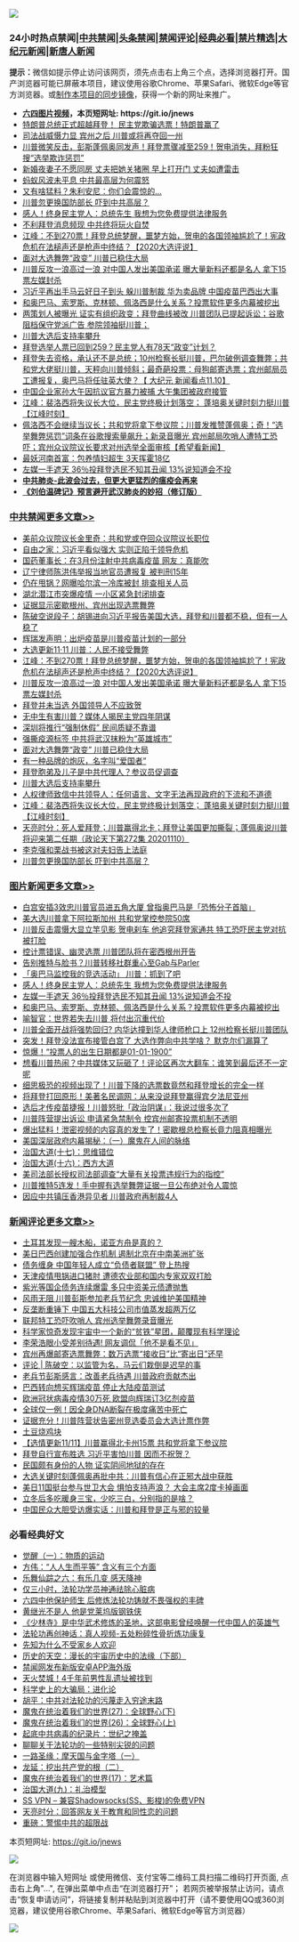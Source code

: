 ![](https://raw.githubusercontent.com/fqnews/bnews/master/64photo/fqnews-qr.jpg)

<div id="tt">
<h3>24小时热点禁闻|<a href="#%E4%B8%AD%E5%85%B1%E7%A6%81%E9%97%BB%E6%9B%B4%E5%A4%9A%E6%96%87%E7%AB%A0">中共禁闻</a>|<a href="#%E5%9B%BE%E7%89%87%E6%96%B0%E9%97%BB%E6%9B%B4%E5%A4%9A%E6%96%87%E7%AB%A0">头条禁闻</a>|<a href="#%E6%96%B0%E9%97%BB%E8%AF%84%E8%AE%BA%E6%9B%B4%E5%A4%9A%E6%96%87%E7%AB%A0">禁闻评论|<a href="#%E5%BF%85%E7%9C%8B%E7%BB%8F%E5%85%B8%E5%A5%BD%E6%96%87">经典必看|<a href="/video.md#%E7%A6%81%E7%89%87%E7%B2%BE%E9%80%89">禁片精选</a>|<a href="https://github.com/fqnews/djy/blob/master/gb/nf1351518.md#1">大纪元新闻</a>|<a href="https://github.com/fqnews/ntdtv/blob/master/gb/prog204.md#1">新唐人新闻</a></h3>
<div><b>提示：</b>微信如提示停止访问该网页，须先点击右上角三个点，选择浏览器打开。国产浏览器可能已屏蔽本项目，建议使用谷歌Chrome、苹果Safari、微软Edge等官方浏览器。或<a href="https://github.com/fqnews/bnews/blob/master/%E5%88%B6%E4%BD%9Cgit%E7%A6%81%E9%97%BB%E9%95%9C%E5%83%8F.md">制作本项目的同步镜像</a>，获得一个新的网址来推广。</div>
<ul>
<li><b><a href="http://d1.bdrive.tk/64.mp4" target="_blank">六四图片视频</a>，本页短网址: https://git.io/jnews</b></li>
<li><a href="/taiwannews/20201111/1429392.md">特朗普总统正式超越拜登！ 民主党欺骗选票！特朗普赢了</a></li>
<li><a href="/cnnews/20201111/1429362.md">司法战威慑力显 宾州之后 川普或将再夺回一州</a></li>
<li><a href="/bannedvideo/20201111/1429271.md">川普微笑反击，彭斯蓬佩奥同发声！拜登票骤减至259！贺电消失，拜粉狂搜“选举欺诈惩罚”</a></li>
<li><a href="/lifebaike/20201111/1429217.md">新婚夜妻子不愿同房 丈夫把她关猪圈 早上打开门 丈夫如遭雷击</a></li>
<li><a href="/headline/20201111/1429162.md">蚂蚁风波未平息 中共最高层为何震怒</a></li>
<li><a href="/cnnews/20201111/1429309.md">又有啥猛料？朱利安尼：你们会震惊的…</a></li>
<li><a href="/cbnews/20201111/1429198.md">川普忽更换国防部长 吓到中共高层？</a></li>
<li><a href="/topimagenews/20201111/1429360.md">感人！终身民主党人：总统先生 我想为您免费提供法律服务</a></li>
<li><a href="/cbnews/20201111/1429197.md">不利拜登消息频现 中共终将玩火自焚</a></li>
<li><a href="/cbnews/20201111/1429566.md">江峰：不到270票！拜登总统梦醒，噩梦方始，贺电的各国领袖尴尬了！宪政危机在法槌声还是枪声中终结？【2020大选评说】</a></li>
<li><a href="/cbnews/20201111/1429245.md">面对大选舞弊“政变” 川普已稳住大局</a></li>
<li><a href="/cbnews/20201111/1429554.md">川普反攻一浪高过一浪 对中国人发出美国承诺 曝大量新料还都是名人 拿下15票左媒封杀</a></li>
<li><a href="/cnnews/20201111/1429411.md">习近平再出手马云好日子到头 躲川普制裁 华为卖品牌 中国疫苗巴西出大事</a></li>
<li><a href="/topimagenews/20201111/1429226.md">和奥巴马、索罗斯、克林顿、佩洛西是什么关系？投票软件更多内幕被挖出</a></li>
<li><a href="/bannedvideo/20201111/1429165.md">两策划人被曝光 证实有组织政变；拜登曲线被改 川普团队已提起诉讼；谷歌阻档保守党派广告 参院领袖挺川普；</a></li>
<li><a href="/cbnews/20201111/1429292.md">川普大选后支持率攀升</a></li>
<li><a href="/taiwannews/20201111/1429305.md">拜登选举人票已回到259？民主党人有78天“政变”计划？</a></li>
<li><a href="/bannedvideo/20201111/1429206.md">拜登失去资格，承认还不是总统；10州检察长挺川普，巴尔破例调查舞弊；共和党大佬挺川普，天秤向川普倾斜；最奇葩投票：母狗邮寄选票；宾州邮局员工遭报复，奥巴马将任驻英大使？【 大纪元 新闻看点11.10】</a></li>
<li><a href="/headline/20201111/1429413.md">中国企业家孙大午因抗议官方暴力被捕 大午集团被政府接管</a></li>
<li><a href="/cbnews/20201111/1429248.md">江峰：裴洛西将失议长大位，民主党终极计划落空； 蓬培奥关键时刻力挺川普【江峰时刻】</a></li>
<li><a href="/bannedvideo/20201111/1429448.md">佩洛西不会继续当议长；共和党将拿下参议院；川普发推赞蓬佩奥；奇！“选举舞弊惩罚”词条在谷歌搜索量飙升；新录音曝光 宾州邮局吹哨人遭特工恐吓；宾州众议院议长要求对州选举全面审核【希望看新闻】</a></li>
<li><a href="/finance/20201111/1429374.md">最妖河南首富：包养情妇超生 3天挥霍18亿</a></li>
<li><a href="/topimagenews/20201111/1429359.md">左媒一手遮天 36％投拜登选民不知其丑闻 13%说知道会不投</a></li>
<li><b><a href="/comments/20200211/1275071.md" target="_blank">中共肺炎-此波会过去，但更大更猛烈的瘟疫会再来</a></b></li>
<li><b><a href="/comments/20200207/1272816.md" target="_blank">《刘伯温碑记》预言避开武汉肺炎的妙招（修订版）</a></b></li>
</ul>
</div>

<div class="catlist">
<h3><a href="/cbnews/" target="_blank">中共禁闻</a><span><a href="/cbnews/" target="_blank" rel="nofollow">更多文章>></a></span></h3>
<ul>
<li><a href="/cbnews/20201112/1429716.md" target="_blank">美前众议院议长金里奇：共和党或夺回众议院议长职位</a></li>
<li><a href="/cbnews/20201112/1429688.md" target="_blank">自由之家：习近平看似强大 实则正陷于领导危机</a></li>
<li><a href="/cbnews/20201112/1429687.md" target="_blank">国药董事长：在3月份注射中共病毒疫苗 网友：真能吹</a></li>
<li><a href="/cbnews/20201112/1429673.md" target="_blank">辽宁律师陈洪伟举报当地官员遭报复 被判刑15年</a></li>
<li><a href="/cbnews/20201112/1429658.md" target="_blank">仍在甩锅？网曝哈尔滨一冷库被封 排查相关人员</a></li>
<li><a href="/cbnews/20201112/1429657.md" target="_blank">湖北潜江市突爆疫情 一小区紧急封闭排查</a></li>
<li><a href="/cbnews/20201112/1429655.md" target="_blank">证据显示密歇根州、宾州出现选票舞弊</a></li>
<li><a href="/cbnews/20201112/1429628.md" target="_blank">陈破空说段子：胡锡进向习近平报告美国大选，拜登和川普都不稳，但有一人稳了</a></li>
<li><a href="/cbnews/20201112/1429612.md" target="_blank">辉瑞发声明：出炉疫苗是川普疫苗计划的一部分</a></li>
<li><a href="/cbnews/20201112/1429597.md" target="_blank">大选更新11·11 川普：人民不接受舞弊</a></li>
<li><a href="/cbnews/20201111/1429566.md" target="_blank">江峰：不到270票！拜登总统梦醒，噩梦方始，贺电的各国领袖尴尬了！宪政危机在法槌声还是枪声中终结？【2020大选评说】</a></li>
<li><a href="/cbnews/20201111/1429554.md" target="_blank">川普反攻一浪高过一浪 对中国人发出美国承诺 曝大量新料还都是名人 拿下15票左媒封杀</a></li>
<li><a href="/cbnews/20201111/1429443.md" target="_blank">拜登并未当选 外国领导人不应致贺</a></li>
<li><a href="/cbnews/20201111/1429444.md" target="_blank">无中生有害川普？媒体人揭民主党四年阴谋</a></li>
<li><a href="/cbnews/20201111/1429417.md" target="_blank">深圳将推行“强制休假” 民间质疑不靠谱</a></li>
<li><a href="/cbnews/20201111/1429410.md" target="_blank">强撕疫源标签 中共将武汉抹粉为“英雄城市”</a></li>
<li><a href="/cbnews/20201111/1429245.md" target="_blank">面对大选舞弊“政变” 川普已稳住大局</a></li>
<li><a href="/comments/20201111/1428702.md" target="_blank">有一种品牌的炮灰，名字叫“爱国者”</a></li>
<li><a href="/cbnews/20201111/1429306.md" target="_blank">拜登胞弟及儿子是中共代理人？参议员促调查</a></li>
<li><a href="/cbnews/20201111/1429292.md" target="_blank">川普大选后支持率攀升</a></li>
<li><a href="/cbnews/20201111/1429275.md" target="_blank">人权律师致信中共领导人：任何语言、文字无法再现政府的下流和不道德</a></li>
<li><a href="/cbnews/20201111/1429248.md" target="_blank">江峰：裴洛西将失议长大位，民主党终极计划落空； 蓬培奥关键时刻力挺川普【江峰时刻】</a></li>
<li><a href="/cbnews/20201111/1429225.md" target="_blank">天亮时分：死人爱拜登；川普赢得北卡；拜登让美国更加撕裂；蓬佩奥说川普将迎来第二任期（政论天下第272集 20201110）</a></li>
<li><a href="/cbnews/20201111/1429210.md" target="_blank">李克强和栗战书被这对夫妇告上法庭</a></li>
<li><a href="/cbnews/20201111/1429198.md" target="_blank">川普忽更换国防部长 吓到中共高层？</a></li>

</ul>
</div>
<div class="catlist">
<h3><a href="/topimagenews/" target="_blank">图片新闻</a><span><a href="/topimagenews/" target="_blank" rel="nofollow">更多文章>></a></span></h3>
<ul>
<li><a href="/topimagenews/20201112/1429686.md" target="_blank">白宫安插3效忠川普官员进五角大厦 曾指奥巴马是「恐怖分子首脑」</a></li>
<li><a href="/topimagenews/20201112/1429672.md" target="_blank">美大选川普拿下阿拉斯加州 共和党掌控参院50席</a></li>
<li><a href="/topimagenews/20201112/1429644.md" target="_blank">川普反击震慑大显立竿见影 贺电刹车 他追究拜登家通共 特工恐吓民主党对抗被打脸</a></li>
<li><a href="/topimagenews/20201112/1429633.md" target="_blank">控计票错误、幽灵选票 川普团队将在密西根州开告</a></li>
<li><a href="/topimagenews/20201112/1429619.md" target="_blank">告别推特与脸书？川普转移社群重心至Gab与Parler</a></li>
<li><a href="/topimagenews/20201112/1429618.md" target="_blank">「奥巴马监控我的竞选活动」 川普：抓到了吧</a></li>
<li><a href="/topimagenews/20201111/1429360.md" target="_blank">感人！终身民主党人：总统先生 我想为您免费提供法律服务</a></li>
<li><a href="/topimagenews/20201111/1429359.md" target="_blank">左媒一手遮天 36％投拜登选民不知其丑闻 13%说知道会不投</a></li>
<li><a href="/topimagenews/20201111/1429226.md" target="_blank">和奥巴马、索罗斯、克林顿、佩洛西是什么关系？投票软件更多内幕被挖出</a></li>
<li><a href="/comments/20201111/1429066.md" target="_blank">喻智官：世界若失去川普 将付出沉重代价</a></li>
<li><a href="/topimagenews/20201111/1429032.md" target="_blank">川普全面开战将强势回归? 内华达撞到华人律师枪口上 12州检察长挺川普团队</a></li>
<li><a href="/topimagenews/20201110/1428985.md" target="_blank">突发！拜登没法宣布接管白宫了 大选作弊向中共学啥？ 默克尔们漏算了</a></li>
<li><a href="/topimagenews/20201110/1428739.md" target="_blank">惊爆！“投票人的出生日期都是01-01-1900”</a></li>
<li><a href="/topimagenews/20201110/1428738.md" target="_blank">想看川普热闹？中共媒体又玩砸了！评论区再次大翻车：谁笑到最后还不一定呢</a></li>
<li><a href="/topimagenews/20201110/1428737.md" target="_blank">细思极恐的视频出现了！川普下降的选票数竟然和拜登增长的完全一样</a></li>
<li><a href="/topimagenews/20201110/1428736.md" target="_blank">将拜登打回原形！美著名民调网：从来没说拜登赢得宾夕法尼亚州</a></li>
<li><a href="/topimagenews/20201110/1428735.md" target="_blank">选后才传疫苗捷报！川普怒批「政治阴谋」：我说过很多次了</a></li>
<li><a href="/topimagenews/20201110/1428733.md" target="_blank">川普阵营提出诉讼 申请紧急禁制令 控宾州邮寄投票机制不透明</a></li>
<li><a href="/topimagenews/20201110/1428731.md" target="_blank">爆出猛料！泄密视频的内容真的发生了！密歇根总检察长竟力阻真相曝光</a></li>
<li><a href="/comments/20201110/1428660.md" target="_blank">美国深层政府内幕揭秘：（一）魔鬼在人间的脉络</a></li>
<li><a href="/comments/20201110/1428674.md" target="_blank">治国大道(十七)：思维错位</a></li>
<li><a href="/comments/20201110/1428663.md" target="_blank">治国大道(十六)：西方大道</a></li>
<li><a href="/topimagenews/20201110/1428627.md" target="_blank">美司法部长授权司法部调查“大量有关投票违规行为的指控”</a></li>
<li><a href="/topimagenews/20201110/1428626.md" target="_blank">川普推特5连发！手中握有选举舞弊证据一旦公布绝对令人震惊</a></li>
<li><a href="/topimagenews/20201110/1428520.md" target="_blank">因应中共镇压香港异见者 川普政府再制裁4人</a></li>

</ul>
</div>
<div class="catlist">
<h3><a href="/comments/" target="_blank">新闻评论</a><span><a href="/comments/" target="_blank" rel="nofollow">更多文章>></a></span></h3>
<ul>
<li><a href="/comments/20201112/1429715.md" target="_blank">土耳其发现一艘木船，诺亚方舟是真的？</a></li>
<li><a href="/comments/20201112/1429706.md" target="_blank">美日巴西创建加强合作机制 遏制北京在中南美洲扩张</a></li>
<li><a href="/comments/20201112/1429705.md" target="_blank">债务缠身 中国年轻人成立“负债者联盟” 登上热搜</a></li>
<li><a href="/comments/20201112/1429704.md" target="_blank">天津疫情甩锅进口猪肘 遭德农业部和国内专家双双打脸</a></li>
<li><a href="/comments/20201112/1429682.md" target="_blank">紫光等国企债务连续爆雷 多只中资美元债遭抛售</a></li>
<li><a href="/comments/20201112/1429681.md" target="_blank">风雨无阻 川普彭斯参加老兵节纪念 忠诚维护美国精神</a></li>
<li><a href="/comments/20201112/1429680.md" target="_blank">反垄断重锤下 中国五大科技公司市值蒸发超两万亿</a></li>
<li><a href="/comments/20201112/1429654.md" target="_blank">联邦特工恐吓吹哨人 宾州选举舞弊录音曝光</a></li>
<li><a href="/comments/20201112/1429639.md" target="_blank">科学家惊奇发现宇宙中一个新的“贫铁”星团，颠覆现有科学理论</a></li>
<li><a href="/comments/20201112/1429638.md" target="_blank">李荣浩眼小受差别待遇! 网友调侃「他不是看不见」</a></li>
<li><a href="/comments/20201112/1429611.md" target="_blank">宾州再爆邮寄选票舞弊：数万选票“接收日”比“寄出日”还早</a></li>
<li><a href="/comments/20201112/1429609.md" target="_blank">评论 | 陈破空：以监管为名，马云们栽倒是迟早的事</a></li>
<li><a href="/comments/20201112/1429596.md" target="_blank">老兵节彭斯感言：改善老兵待遇 川普政府贡献杰出</a></li>
<li><a href="/comments/20201112/1429595.md" target="_blank">巴西转向想买辉瑞疫苗 停止大陆疫苗测试</a></li>
<li><a href="/comments/20201112/1429581.md" target="_blank">欧洲冠状病毒疫情30万死 欧盟向辉瑞订3亿剂疫苗</a></li>
<li><a href="/comments/20201112/1429575.md" target="_blank">全球仅一例！因全身DNA断裂在极度痛苦中死亡</a></li>
<li><a href="/comments/20201111/1429560.md" target="_blank">证据充分！川普阵营状告密州竞选委员会大选计票作弊</a></li>
<li><a href="/comments/20201111/1429526.md" target="_blank">土豆烧鸡块</a></li>
<li><a href="/comments/20201111/1429508.md" target="_blank">【选情更新11/11】川普赢得北卡州15票 共和党将拿下参议院</a></li>
<li><a href="/comments/20201111/1429494.md" target="_blank">拜登自行宣布胜选 习近平害怕川普 因而不祝贺？</a></li>
<li><a href="/comments/20201111/1429431.md" target="_blank">民国颇有身份的人物 证实阴间地狱的存在</a></li>
<li><a href="/comments/20201111/1429457.md" target="_blank">大选关键时刻蓬佩奥再批中共：川普有信心在正邪大战中获胜</a></li>
<li><a href="/comments/20201111/1429441.md" target="_blank">美日11国挺台参与世卫大会 惧怕支持声浪？ 大会主席2度卡掉画面</a></li>
<li><a href="/comments/20201111/1429398.md" target="_blank">立冬后多吃暖身三宝，少吃三白，分别指的是啥？</a></li>
<li><a href="/comments/20201111/1429388.md" target="_blank">中国民众大胆受访爆实话：川普和拜登是正与邪的较量</a></li>

</ul>
</div>

<div class="catlist">
<h3>必看经典好文</h3>
<ul>
<li><a href="/comments/20200810/1377609.md" target="_blank">觉醒（一）：物质的运动</a></li>
<li><a href="/comments/20200720/1363377.md" target="_blank">方伟：“人人生而平等” 含义有三个方面</a></li>
<li><a href="/tculture/20190101/792146.md" target="_blank">乐舞仙踪之六：有乐几变 感天降神</a></li>
<li><a href="/health/20170626/780270.md" target="_blank">仅三小时，法轮功学员神通祛除心脏病</a></li>
<li><a href="/comments/20200926/1403542.md" target="_blank">六四中他保护师生 后修炼法轮功铸就不畏强权的丰碑</a></li>
<li><a href="/lifebaike/20190522/1131765.md" target="_blank">黄继光不是人 他是党莱坞版钢铁侠</a></li>
<li><a href="/comments/20201013/1412612.md" target="_blank">《少林寺》是中华武术修炼的圣地，这部电影曾经唤醒一代中国人的英雄气</a></li>
<li><a href="/comments/20190516/1128964.md" target="_blank">法轮功再创神话：真人视频-五处粉碎性骨折炼功康复</a></li>
<li><a href="/comments/20200620/1346848.md" target="_blank">先知为什么不受家乡人欢迎</a></li>
<li><a href="/tculture/20121025/73066.md" target="_blank">历史的天空：漫长的宇宙历史中的法缘（下部）</a></li>
<li><a href="/comments/20200627/783266.md" target="_blank">禁闻网发布新版安卓APP海外版</a></li>
<li><a href="/ccpdope/20181219/1049286.md" target="_blank">天火焚城！4千年前男性乱遗址被找到</a></li>
<li><a href="/comments/20200605/783246.md" target="_blank">科学史上的大骗局：进化论</a></li>
<li><a href="/cbnews/20200720/1363328.md" target="_blank">胡平：中共对法轮功的污蔑走入穷途末路</a></li>
<li><a href="/comments/20181224/1052333.md" target="_blank">魔鬼在统治着我们的世界(27)：全球野心(下)</a></li>
<li><a href="/comments/20181210/1044798.md" target="_blank">魔鬼在统治着我们的世界(26)：全球野心(上)</a></li>
<li><a href="/comments/20200702/1354076.md" target="_blank">起底中共病毒的纪录片：世纪之掩盖</a></li>
<li><a href="/comments/20190417/1114875.md" target="_blank">聊聊关于法轮功的一些特别尖锐的问题</a></li>
<li><a href="/tculture/20160806/568214.md" target="_blank">一路圣缘：摩天国与金字塔（一）</a></li>
<li><a href="/comments/20200928/1404653.md" target="_blank">龙延：挖出共产党的根（二）</a></li>
<li><a href="/topimagenews/20180620/960677.md" target="_blank">魔鬼在统治着我们的世界(17)：艺术篇</a></li>
<li><a href="/cbnews/20180315/914943.md" target="_blank">治国大道(九)：礼治模型</a></li>
<li><a href="/comments/20191231/1250654.md" target="_blank">SS VPN &#8211; 兼容Shadowsocks(SS、影梭)的免费VPN</a></li>
<li><a href="/cbnews/20200916/1397196.md" target="_blank">天亮时分：回答网友关于教育和同性恋的问题</a></li>
<li><a href="/comments/20200717/1362287.md" target="_blank">重磅：警惕中共的超限战</a></li>

</ul>
</div>

本页短网址: https://git.io/jnews

![](https://raw.githubusercontent.com/fqnews/bnews/master/64photo/fqnews-qr.jpg)

在浏览器中输入短网址 或使用微信、支付宝等二维码工具扫描二维码打开页面, 点击右上角"...", 在弹出菜单中点击“在浏览器打开”； 若网页被举报禁止访问，请点击“恢复申请访问”，将链接复制并粘贴到浏览器中打开（请不要使用QQ或360浏览器，建议使用谷歌Chrome、苹果Safari、微软Edge等官方浏览器）

![](https://raw.githubusercontent.com/fqnews/bnews/master/64photo/wx.jpg)